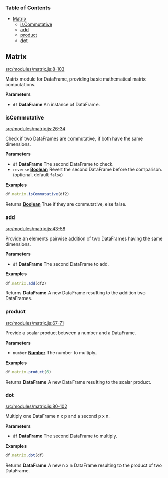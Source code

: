 <!-- Generated by documentation.js. Update this documentation by updating the source code. -->

### Table of Contents

-   [Matrix][1]
    -   [isCommutative][2]
    -   [add][3]
    -   [product][4]
    -   [dot][5]

## Matrix

[src/modules/matrix.js:8-103][6]

Matrix module for DataFrame, providing basic mathematical matrix computations.

**Parameters**

-   `df` **DataFrame** An instance of DataFrame.

### isCommutative

[src/modules/matrix.js:26-34][7]

Check if two DataFrames are commutative, if both have the same dimensions.

**Parameters**

-   `df` **DataFrame** The second DataFrame to check.
-   `reverse` **[Boolean][8]** Revert the second DataFrame before the comparison. (optional, default `false`)

**Examples**

```javascript
df.matrix.isCommutative(df2)
```

Returns **[Boolean][8]** True if they are commutative, else false.

### add

[src/modules/matrix.js:43-58][9]

Provide an elements pairwise addition of two DataFrames having the same dimensions.

**Parameters**

-   `df` **DataFrame** The second DataFrame to add.

**Examples**

```javascript
df.matrix.add(df2)
```

Returns **DataFrame** A new DataFrame resulting to the addition two DataFrames.

### product

[src/modules/matrix.js:67-71][10]

Provide a scalar product between a number and a DataFrame.

**Parameters**

-   `number` **[Number][11]** The number to multiply.

**Examples**

```javascript
df.matrix.product(6)
```

Returns **DataFrame** A new DataFrame resulting to the scalar product.

### dot

[src/modules/matrix.js:80-102][12]

Multiply one DataFrame n x p and a second p x n.

**Parameters**

-   `df` **DataFrame** The second DataFrame to multiply.

**Examples**

```javascript
df.matrix.dot(df)
```

Returns **DataFrame** A new n x n DataFrame resulting to the product of two DataFrame.

[1]: #matrix

[2]: #iscommutative

[3]: #add

[4]: #product

[5]: #dot

[6]: https://github.com/Gmousse/dataframe-js/blob/96dcfcf3860ecb179ec6acd6591aec40332e1280/src/modules/matrix.js#L8-L103 "Source code on GitHub"

[7]: https://github.com/Gmousse/dataframe-js/blob/96dcfcf3860ecb179ec6acd6591aec40332e1280/src/modules/matrix.js#L26-L34 "Source code on GitHub"

[8]: https://developer.mozilla.org/docs/Web/JavaScript/Reference/Global_Objects/Boolean

[9]: https://github.com/Gmousse/dataframe-js/blob/96dcfcf3860ecb179ec6acd6591aec40332e1280/src/modules/matrix.js#L43-L58 "Source code on GitHub"

[10]: https://github.com/Gmousse/dataframe-js/blob/96dcfcf3860ecb179ec6acd6591aec40332e1280/src/modules/matrix.js#L67-L71 "Source code on GitHub"

[11]: https://developer.mozilla.org/docs/Web/JavaScript/Reference/Global_Objects/Number

[12]: https://github.com/Gmousse/dataframe-js/blob/96dcfcf3860ecb179ec6acd6591aec40332e1280/src/modules/matrix.js#L80-L102 "Source code on GitHub"
